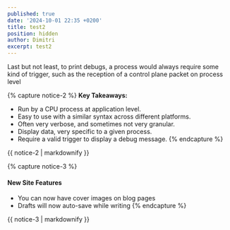 ```yaml
---
published: true
date: '2024-10-01 22:35 +0200'
title: test2
position: hidden
author: Dimitri
excerpt: test2
---
```

Last but not least, to print debugs, a process would always require some kind of trigger, such as the reception of a control plane packet on process level


{% capture notice-2 %}
**Key Takeaways:**
- Run by a CPU process at application level.
- Easy to use with a similar syntax across different platforms.
- Often very verbose, and sometimes not very granular.
- Display data, very specific to a given process.
- Require a valid trigger to display a debug message.
{% endcapture %}

<div class="notice--info">{{ notice-2 | markdownify }}</div>


{% capture notice-3 %}
#### New Site Features

* You can now have cover images on blog pages
* Drafts will now auto-save while writing
{% endcapture %}

<div class="notice">{{ notice-3 | markdownify }}</div>
